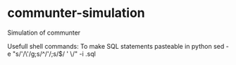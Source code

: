 communter-simulation
====================

Simulation of communter


Usefull shell commands:
To make SQL statements pasteable in python
  sed -e "s/'/\\\'/g;s/^/'/;s/$/ ' \\\/" -i <filename>.sql